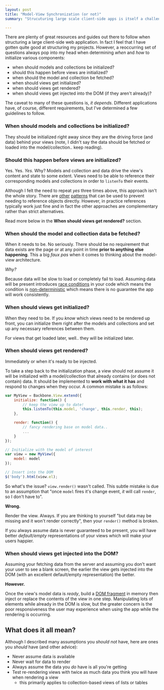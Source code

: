```yaml
---                                                                             
layout: post                                                                    
title: "Model-View Synchronization (or not)"
summary: "Strucuturing large scale client-side apps is itself a challenge. Another challenge can be determining when models and view should be initialized or when views should be rendered. This post addresses these questions with a few of my best practices."

---
```


There are plenty of great resources and guides out there to follow when structuring a large client-side web application. In fact I feel that I have gotten quite good at structuring my projects. However, a reoccurring set of questions always pop into my head when determining _when_ and _how_ to initialize various components:

- when should models and collections be initialized?
- should this happen before views are initialized?
- when should the model and collection be fetched?
- when should views get initialized?
- when should views get rendered?
- when should views get injected into the DOM (if they aren't already)?

The caveat to many of these questions is, _it depends_. Different applications have, of course, different requirements, but I've determined a few guidelines to follow.

### When should models and collections be initialized?

They should be initialized right away since they are the driving force (and data) behind your views (note, I didn't say the data should be fetched or loaded into the model/collection.. keep reading).

### Should this happen before views are initialized?

Yes. Yes. _Yes._ Why? Models and collection and data drive the view's content and state to some extent. Views need to be able to reference their corresponding models and collections in order to `listenTo` their events.

Although I felt the need to repeat _yes_ three times above, this approach isn't the whole story. There are [other](http://en.wikipedia.org/wiki/Publish%E2%80%93subscribe_pattern) [patterns](http://www.html5rocks.com/en/tutorials/async/deferred/) that can be used to prevent needing to reference objects directly. However, in practice references typically work just fine and in fact the other approaches are complementary rather than strict alternatives.

Read more below in the **When should views get rendered?** section.

### When should the model and collection data be fetched?

When it needs to be. No seriously. There should be no requirement that data exists are the page or at any point in time **prior to anything else happening**. This a big _faux pas_ when it comes to thinking about the model-view architecture.

_Why?_

Because data will be slow to load or completely fail to load. Assuming data will be present introduces [race conditions](http://en.wikipedia.org/wiki/Race_condition) in your code which means the condition is [non-deterministic](http://en.wikipedia.org/wiki/Nondeterministic_algorithm) which means there is no guarantee the app will work consistently.

### When should views get initialized?

When they need to be. If you _know_ which views need to be rendered up front, you can initialize them right after the models and collections and set up any necessary references between them.

For views that get loaded later, well.. they will be initialized later.

### When should views get rendered?

Immediately or when it's ready to be injected.

To take a step back to the initialization phase, a view should not assume it will be initialized with a model/collection that already contains (or does not contain) data. It should be implemented to **work with what it has** and respond to changes when they occur. A common mistake is as follows:

```javascript
var MyView = Backbone.View.extend({
    initialize: function() {
        // keep the view up to date!
        this.listenTo(this.model, 'change', this.render, this);
    },

    render: function() {
        // fancy rendering base on model data..
        ...
    }
});

// Initialize with the model of interest
var view = new MyView({
    model: model
});

// Insert into the DOM
$('body').html(view.el);
```

So what's the issue? `view.render()` wasn't called. This subtle mistake is due to an assumption that "once `model` fires it's change event, _it_ will call `render`, so I don't have to".

**Wrong.**

Render the view. Always. If you are thinking to yourself "but data may be missing and it won't render correctly", then your `render()` method is broken.

If you always assume data is never guaranteed to be present, you will have better _default/empty_ representations of your views which will make your users happier.

### When should views get injected into the DOM?

Assuming your fetching data from the server and assuming you don't want your user to see a blank screen, the earlier the view gets injected into the DOM (with an excellent default/empty representation) the better.

**However.**

Once the view's model data is _ready_, build a [DOM fragment](http://ejohn.org/blog/dom-documentfragments/) in memory then inject or replace the contents of the view in one step. Manipulating lots of elements while already in the DOM is slow, but the greater concern is the poor responsiveness the user may experience when using the app while the rendering is occurring.

## What does it all mean?

Although I described many assumptions you _should not_ have, here are ones you _should_ have (and other advice):

- Never assume data is available
- Never wait for data to render
- Always assume the data you _do_ have is all you're getting
- Test re-rendering views with twice as much data you think you will have when rendering a view
    - this primarily applies to collection-based views of lists or tables
